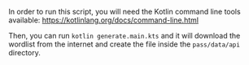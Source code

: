 In order to run this script, you will need the Kotlin command line tools available: https://kotlinlang.org/docs/command-line.html

Then, you can run `kotlin generate.main.kts` and it will download the wordlist from the internet and create the file inside the `pass/data/api` directory.
